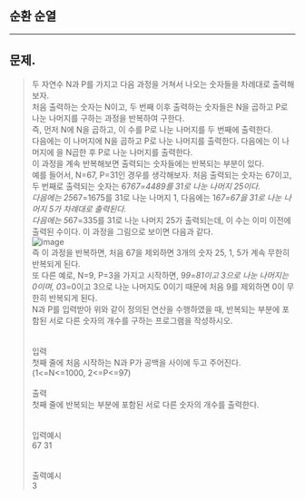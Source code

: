## 순환 순열
___
## 문제.
> 두 자연수 N과 P를 가지고 다음 과정을 거쳐서 나오는 숫자들을 차례대로 출력해보자.</br>
> 처음 출력하는 숫자는 N이고, 두 번째 이후 출력하는 숫자들은 N을 곱하고 P로 나눈 나머지를 구하는 과정을 반복하여 구한다.</br>
> 즉, 먼저 N에 N을 곱하고, 이 수를 P로 나눈 나머지를 두 번째에 출력한다.</br>
> 다음에는 이 나머지에 N을 곱하고 P로 나눈 나머지를 출력한다. 다음에는 이 나머지에 을 N곱한 후 P로 나눈 나머지를 출력한다.</br>
> 이 과정을 계속 반복해보면 출력되는 숫자들에는 반복되는 부분이 있다.</br>
> 예를 들어서, N=67, P=31인 경우를 생각해보자. 처음 출력되는 숫자는 67이고, 두 번째로 출력되는 숫자는 67*67=4489를 31로 나눈 나머지 25이다.</br>
> 다음에는 25*67=1675를 31로 나눈 나머지 1, 다음에는 1*67=67을 31로 나눈 나머지 5가 차례대로 출력된다.</br>
> 다음에는 5*67=335를 31로 나눈 나머지 25가 출력되는데, 이 수는 이미 이전에 출력된 수이다. 이 과정을 그림으로 보이면 다음과 같다.</br>
> ![image](https://user-images.githubusercontent.com/49303504/173711386-c4c37c54-91da-45ad-9300-35f4b6789851.png)</br>
> 즉 이 과정을 반복하면, 처음 67을 제외하면 3개의 숫자 25, 1, 5가 계속 무한히 반복되게 된다.</br>
> 또 다른 예로, N=9, P=3을 가지고 시작하면, 9*9=81이고 3으로 나눈 나머지는 0이며, 0*3=0이고 3으로 나눈 나머지도 0이기 때문에 처음 9를 제외하면 0이 무한히 반복되게 된다.</br>
> N과 P를 입력받아 위와 같이 정의된 연산을 수행하였을 때, 반복되는 부분에 포함된 서로 다른 숫자의 개수를 구하는 프로그램을 작성하시오.</br>
> </br></br>
> 입력</br>
> 첫째 줄에 처음 시작하는 N과 P가 공백을 사이에 두고 주어진다.</br>
(1<=N<=1000, 2<=P<=97)
> </br></br>
> 출력</br>
> 첫째 줄에 반복되는 부분에 포함된 서로 다른 숫자의 개수를 출력한다.</br>
> </br></br>
> 입력예시</br>
> 67 31</br>
> </br></br>
> 출력예시</br>
> 3</br>